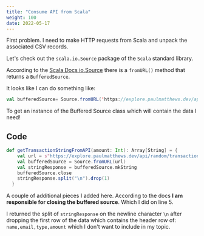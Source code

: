 ```yaml
---
title: "Consume API from Scala"
weight: 100
date: 2022-05-17
---
```


First problem. I need to make HTTP requests from Scala and unpack the associated CSV records.

Let's check out the `scala.io.Source` package of the `Scala` standard library.

According to the [Scala Docs io.Source](https://www.scala-lang.org/api/current/scala/io/Source$.html) there is a `fromURL()` method that returns a `BufferedSource`.

It looks like I can do something like:

```scala
val bufferedSource= Source.fromURL('https://explore.paulmatthews.dev/api/random/transactions?data_format=csv&amount=5')
```

To get an instance of the Buffered Source class which will contain the data I need!

## Code

```scala
def getTransactionStringFromAPI(amount: Int): Array[String] = {
    val url = s"https://explore.paulmatthews.dev/api/random/transactions?data_format=csv&amount=$amount"
    val bufferedSource = Source.fromURL(url)
    val stringResponse = bufferedSource.mkString
    bufferedSource.close
    stringResponse.split("\n").drop(1)
  }
```

A couple of additional pieces I added here. According to the docs **I am responsible for closing the buffered source**. Which I did on line 5.

I returned the split of `stringResponse` on the newline character `\n` after dropping the first row of the data which contains the header row of: `name,email,type,amount` which I don't want to include in my topic.